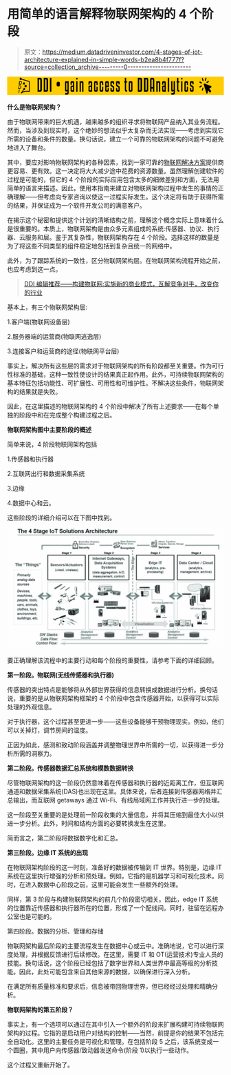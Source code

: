 # 用简单的语言解释物联网架构的 4 个阶段

> 原文：<https://medium.datadriveninvestor.com/4-stages-of-iot-architecture-explained-in-simple-words-b2ea8b4f777f?source=collection_archive---------0----------------------->

[![](img/ab2da2c9d6874268fb25d1f93f393493.png)](http://www.track.datadriveninvestor.com/181206BYellow)

**什么是物联网架构？**

由于物联网带来的巨大机遇，越来越多的组织寻求将物联网产品纳入其业务流程。然而，当涉及到现实时，这个绝妙的想法似乎太复杂而无法实现——考虑到实现它所需的设备和条件的数量。换句话说，建立一个可靠的物联网架构的问题不可避免地进入了舞台。

其中，要应对影响物联网架构的各种因素，找到一家可靠的[物联网解决方案](https://iot.intellectsoft.net/iot-projects)提供商更容易、更有效。这一决定将大大减少途中花费的资源数量。虽然理解创建软件的过程是可能的，但它的 4 个阶段的实际应用包含太多的细微差别和方面，无法用简单的语言来描述。因此，使用本指南来建立对物联网架构过程中发生的事情的正确理解——但考虑向专家咨询以使这一过程实际发生。这个决定将有助于获得所需的结果，并保证成为一个软件开发公司的满意客户。

在揭示这个秘密和提供这个计划的清晰结构之前，理解这个概念实际上意味着什么是很重要的。本质上，物联网架构是由众多元素组成的系统:传感器、协议、执行器、云服务和层。鉴于其复杂性，物联网架构存在 4 个阶段。选择这样的数量是为了将这些不同类型的组件稳定地包括到复杂且统一的网络中。

此外，为了跟踪系统的一致性，区分物联网架构层。在物联网架构流程开始之前，也应考虑到这一点。

> [DDI 编辑推荐——构建物联网:实施新的商业模式，瓦解竞争对手，改变你的行业](https://www.amazon.com/gp/product/1119285666/ref=as_li_qf_asin_il_tl?ie=UTF8&tag=ddi018-20&creative=9325&linkCode=as2&creativeASIN=1119285666&linkId=5d834d376824cb1394afbb4a38e32722)

基本上，有三个物联网架构层:

1.客户端(物联网设备层)

2.服务器端的运营商(物联网逃逸层)

3.连接客户和运营商的途径(物联网平台层)

事实上，解决所有这些层的需求对于物联网架构的所有阶段都至关重要。作为可行性标准的基础，这种一致性使设计的结果真正起作用。此外，可持续物联网架构的基本特征包括功能性、可扩展性、可用性和可维护性。不解决这些条件，物联网架构的结果就是失败。

因此，在这里描述的物联网架构的 4 个阶段中解决了所有上述要求——在每个单独的阶段中和在完成整个构建过程之后。

**物联网架构图中主要阶段的概述**

简单来说，4 阶段物联网架构包括

1.传感器和执行器

2.互联网出行和数据采集系统

3.边缘

4.数据中心和云。

这些阶段的详细介绍可以在下图中找到。

![](img/e6008b589cd5bdbfa90b785104b6fcfd.png)

要正确理解该流程中的主要行动和每个阶段的重要性，请参考下面的详细回顾。

**第一阶段。物联网(无线传感器和执行器)**

传感器的突出特点是能够将从外部世界获得的信息转换成数据进行分析。换句话说，重要的是从物联网架构框架的 4 个阶段中包含传感器开始，以获得可以实际处理的外观信息。

对于执行器，这个过程甚至更进一步——这些设备能够干预物理现实。例如，他们可以关掉灯，调节房间的温度。

正因为如此，感测和致动阶段涵盖并调整物理世界中所需的一切，以获得进一步分析所需的洞察力。

**第二阶段。传感器数据汇总系统和模数数据转换**

尽管物联网架构的这一阶段仍然意味着在传感器和执行器的近距离工作，但互联网通道和数据采集系统(DAS)也出现在这里。具体来说，后者连接到传感器网络并汇总输出，而互联网 getaways 通过 Wi-Fi、有线局域网工作并执行进一步的处理。

这一阶段至关重要的是处理前一阶段收集的大量信息，并将其压缩到最佳大小以供进一步分析。此外，时间和结构方面的必要转换发生在这里。

简而言之，第二阶段将数据数字化和汇总。

**第三阶段。边缘 IT 系统的出现**

在物联网架构阶段的这一时刻，准备好的数据被传输到 IT 世界。特别是，边缘 IT 系统在这里执行增强的分析和预处理。例如，它指的是机器学习和可视化技术。同时，在进入数据中心阶段之前，这里可能会发生一些额外的处理。

同样，第 3 阶段与构建物联网架构的前几个阶段密切相关。因此，edge IT 系统的位置靠近传感器和执行器所在的位置，形成了一个配线间。同时，驻留在远程办公室也是可能的。

第四阶段。数据的分析、管理和存储

物联网架构最后阶段的主要流程发生在数据中心或云中。准确地说，它可以进行深度处理，并根据反馈进行后续修改。在这里，需要 IT 和 OT(运营技术)专业人员的技能。换句话说，这个阶段已经包括了数字世界和人类世界中最高等级的分析技能。因此，此处可能包含来自其他来源的数据，以确保进行深入分析。

在满足所有质量标准和要求后，信息被带回物理世界，但已经经过处理和精确分析。

**物联网架构的第五阶段？**

事实上，有一个选项可以通过在其中引入一个额外的阶段来扩展构建可持续物联网架构的过程。它指的是启动用户对结构的控制——当然，前提是你的结果不包括完全自动化。这里的主要任务是可视化和管理。在包括阶段 5 之后，该系统变成一个圆圈，其中用户向传感器/致动器发送命令(阶段 1)以执行一些动作。

这个过程又重新开始了。